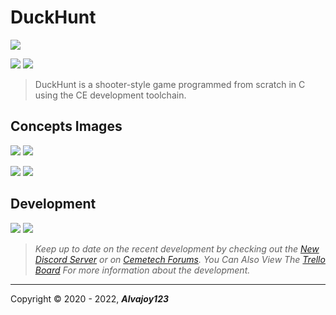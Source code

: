 # DuckHunt 

![](https://i.imgur.com/spOGMMq.gif/)

![](https://img.shields.io/github/release/Overload02/DuckHunt) ![](https://img.shields.io/github/issues/Overload02/DuckHunt)

> DuckHunt is a shooter-style game programmed from scratch in C using the CE development toolchain.

## Concepts Images

![](https://i.imgur.com/NqsDMn6.png) ![](https://i.imgur.com/gFsHDo4.png)

![](https://i.imgur.com/saReUG8.png) ![](https://i.imgur.com/i0hTkjq.png)

## Development
![](https://i.imgur.com/tUiSMwF.png) ![](https://i.imgur.com/zt9trPT.png)

> *Keep up to date on the recent development by checking out the [New Discord Server](https://discord.gg/xyUZgnD4UJ "New Discord Server") or on [Cemetech Forums](https://www.cemetech.net/forum/viewtopic.php?t=15070 "Cemetech Forums"). You Can Also View The [Trello Board](https://trello.com/b/eYALDr4Q/xenon-development-c "Trello Board") For more information about the development.*

------------

 Copyright &copy; 2020 - 2022, ***Alvajoy123***
